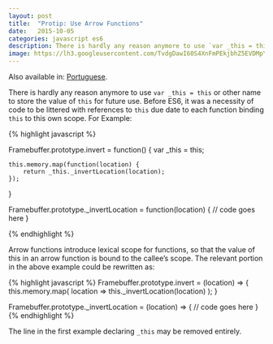 ```yaml
---
layout: post
title:  "Protip: Use Arrow Functions"
date:   2015-10-05
categories: javascript es6
description: There is hardly any reason anymore to use `var _this = this` or other name to store the value of `this` for future use. Before ES6, it was a necessity of code to be littered with references to `this` due date to each function binding `this` to this own scope.
image: https://lh3.googleusercontent.com/TvdgDawI60S4XnFmPEkjbhZ5EVDMpYQ6I_INAWNOsojfaNl_o2GfYIQa34RepZNLPegUSlTJZhOOulMFTpzwjlQ2y9tLNlU6jJZNR405nC7Jomnx71mXxkOpRj87HLuAhCIJlYSRhD9pfgcvfLUS98bUygVp57Mes35fxqCL0ToTI79exH8BkgdrirdJ4p1JAcvYP9VkSCUVQDuUGDhTRrDRYIxxUn5qbfMHsM7Im718-gwlwNypnMJSaPkV2ASL5cqoKXtrt0m-rPd1cNEzQVOD4kPBZeyKkQ8IjCvYo8YGV8iEhIls4BcQ3s8ktrd1oR4kHWwU0nC2DTrd13jNzizq_hvdcvI8moi874YuWcRaKaYmjA6zDprxtLMUqZYAd599MboaLXXU8WEiJ19YCTIWbXwfITO0Rzbo4Wvh6Zo-09YyQdZeRAc-xgVqh9pBK52jBZlj9IYgl-w6NR987NSMzCve9ZnMa957AC0gYUYSAdLsBjQhxalPn8nrTcClixz4u7MDyAt0qjc_sJ5rNaAsJO7wfNs3C-tXFAF39gs=w1508-h848-no
---
```


<div class="post-content-meta">
    <p>
        Also available in: <a href="http://tutsmais.com.br/blog/ecmascript6/faca-uso-do-arrow-functions/">Portuguese</a>.
    </p>
</div>

There is hardly any reason anymore to use `var _this = this` or other name to store the value of `this`
for future use. Before ES6, it was a necessity of code to be littered with references to `this` due date to each
function binding `this` to this own scope. For Example:

{% highlight javascript %}

Framebuffer.prototype.invert = function() {
    var _this = this;

    this.memory.map(function(location) {
        return _this._invertLocation(location);
    });
}

Framebuffer.prototype._invertLocation = function(location) {
    // code goes here
}

{% endhighlight %}

Arrow functions introduce lexical scope for functions, so that the value of this in an arrow function is
bound to the callee’s scope. The relevant portion in the above example could be rewritten as:

{% highlight javascript %}
Framebuffer.prototype.invert = (location) => {
    this.memory.map(
        location => this._invertLocation(location)
    );
}

Framebuffer.prototype._invertLocation = (location) => {
    // code goes here
}
{% endhighlight %}

The line in the first example declaring `_this` may be removed entirely.
